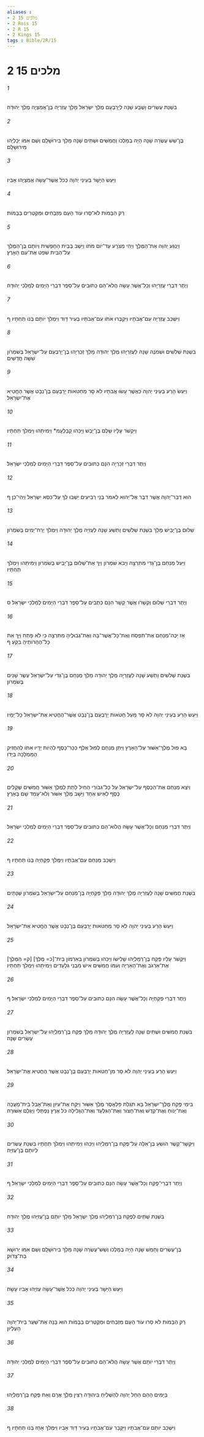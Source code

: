 ```yaml
---
aliases : 
- 2 מלכים 15
- 2 Rois 15
- 2 R 15
- 2 Kings 15
tags : Bible/2R/15
---
```


# 2 מלכים 15

###### 1
בִּשְׁנַת עֶשְׂרִים וָשֶׁבַע שָׁנָה לְיָרָבְעָם מֶלֶךְ יִשְׂרָאֵל מָלַךְ עֲזַרְיָה בֶן־אֲמַצְיָה מֶלֶךְ יְהוּדָה׃
###### 2
בֶּן־שֵׁשׁ עֶשְׂרֵה שָׁנָה הָיָה בְמָלְכֹו וַחֲמִשִּׁים וּשְׁתַּיִם שָׁנָה מָלַךְ בִּירוּשָׁלִָם וְשֵׁם אִמֹּו יְכָלְיָהוּ מִירוּשָׁלִָם׃
###### 3
וַיַּעַשׂ הַיָּשָׁר בְּעֵינֵי יְהוָה כְּכֹל אֲשֶׁר־עָשָׂה אֲמַצְיָהוּ אָבִיו׃
###### 4
רַק הַבָּמֹות לֹא־סָרוּ עֹוד הָעָם מְזַבְּחִים וּמְקַטְּרִים בַּבָּמֹות׃
###### 5
וַיְנַגַּע יְהוָה אֶת־הַמֶּלֶךְ וַיְהִי מְצֹרָע עַד־יֹום מֹתֹו וַיֵּשֶׁב בְּבֵית הַחָפְשִׁית וְיֹותָם בֶּן־הַמֶּלֶךְ עַל־הַבַּיִת שֹׁפֵט אֶת־עַם הָאָרֶץ׃
###### 6
וְיֶתֶר דִּבְרֵי עֲזַרְיָהוּ וְכָל־אֲשֶׁר עָשָׂה הֲלֹא־הֵם כְּתוּבִים עַל־סֵפֶר דִּבְרֵי הַיָּמִים לְמַלְכֵי יְהוּדָה׃
###### 7
וַיִּשְׁכַּב עֲזַרְיָה עִם־אֲבֹתָיו וַיִּקְבְּרוּ אֹתֹו עִם־אֲבֹתָיו בְּעִיר דָּוִד וַיִּמְלֹךְ יֹותָם בְּנֹו תַּחְתָּיו׃ ף
###### 8
בִּשְׁנַת שְׁלֹשִׁים וּשְׁמֹנֶה שָׁנָה לַעֲזַרְיָהוּ מֶלֶךְ יְהוּדָה מָלַךְ זְכַרְיָהוּ בֶן־יָרָבְעָם עַל־יִשְׂרָאֵל בְּשֹׁמְרֹון שִׁשָּׁה חֳדָשִׁים׃
###### 9
וַיַּעַשׂ הָרַע בְּעֵינֵי יְהוָה כַּאֲשֶׁר עָשׂוּ אֲבֹתָיו לֹא סָר מֵחַטֹּאות יָרָבְעָם בֶּן־נְבָט אֲשֶׁר הֶחֱטִיא אֶת־יִשְׂרָאֵל׃
###### 10
וַיִּקְשֹׁר עָלָיו שַׁלֻּם בֶּן־יָבֵשׁ וַיַּכֵּהוּ קָבָלְעָמ* וַיְמִיתֵהוּ וַיִּמְלֹךְ תַּחְתָּיו׃
###### 11
וְיֶתֶר דִּבְרֵי זְכַרְיָה הִנָּם כְּתוּבִים עַל־סֵפֶר דִּבְרֵי הַיָּמִים לְמַלְכֵי יִשְׂרָאֵל׃
###### 12
הוּא דְבַר־יְהוָה אֲשֶׁר דִּבֶּר אֶל־יֵהוּא לֵאמֹר בְּנֵי רְבִיעִים יֵשְׁבוּ לְךָ עַל־כִּסֵּא יִשְׂרָאֵל וַיְהִי־כֵן׃ ף
###### 13
שַׁלּוּם בֶּן־יָבֵישׁ מָלַךְ בִּשְׁנַת שְׁלֹשִׁים וָתֵשַׁע שָׁנָה לְעֻזִיָּה מֶלֶךְ יְהוּדָה וַיִּמְלֹךְ יֶרַח־יָמִים בְּשֹׁמְרֹון׃
###### 14
וַיַּעַל מְנַחֵם בֶּן־גָּדִי מִתִּרְצָה וַיָּבֹא שֹׁמְרֹון וַיַּךְ אֶת־שַׁלּוּם בֶּן־יָבֵישׁ בְּשֹׁמְרֹון וַיְמִיתֵהוּ וַיִּמְלֹךְ תַּחְתָּיו׃
###### 15
וְיֶתֶר דִּבְרֵי שַׁלּוּם וְקִשְׁרֹו אֲשֶׁר קָשָׁר הִנָּם כְּתֻבִים עַל־סֵפֶר דִּבְרֵי הַיָּמִים לְמַלְכֵי יִשְׂרָאֵל׃ ס
###### 16
אָז יַכֶּה־מְנַחֵם אֶת־תִּפְסַח וְאֶת־כָּל־אֲשֶׁר־בָּהּ וְאֶת־גְּבוּלֶיהָ מִתִּרְצָה כִּי לֹא פָתַח וַיַּךְ אֵת כָּל־הֶהָרֹותֶיהָ בִּקֵּעַ׃ ף
###### 17
בִּשְׁנַת שְׁלֹשִׁים וָתֵשַׁע שָׁנָה לַעֲזַרְיָה מֶלֶךְ יְהוּדָה מָלַךְ מְנַחֵם בֶּן־גָּדִי עַל־יִשְׂרָאֵל עֶשֶׂר שָׁנִים בְּשֹׁמְרֹון׃
###### 18
וַיַּעַשׂ הָרַע בְּעֵינֵי יְהוָה לֹא סָר מֵעַל חַטֹּאות יָרָבְעָם בֶּן־נְבָט אֲשֶׁר־הֶחֱטִיא אֶת־יִשְׂרָאֵל כָּל־יָמָיו׃
###### 19
בָּא פוּל מֶלֶךְ־אַשּׁוּר עַל־הָאָרֶץ וַיִּתֵּן מְנַחֵם לְפוּל אֶלֶף כִּכַּר־כָּסֶף לִהְיֹות יָדָיו אִתֹּו לְהַחֲזִיק הַמַּמְלָכָה בְּיָדֹו׃
###### 20
וַיֹּצֵא מְנַחֵם אֶת־הַכֶּסֶף עַל־יִשְׂרָאֵל עַל כָּל־גִּבֹּורֵי הַחַיִל לָתֵת לְמֶלֶךְ אַשּׁוּר חֲמִשִּׁים שְׁקָלִים כֶּסֶף לְאִישׁ אֶחָד וַיָּשָׁב מֶלֶךְ אַשּׁוּר וְלֹא־עָמַד שָׁם בָּאָרֶץ׃
###### 21
וְיֶתֶר דִּבְרֵי מְנַחֵם וְכָל־אֲשֶׁר עָשָׂה הֲלֹוא־הֵם כְּתוּבִים עַל־סֵפֶר דִּבְרֵי הַיָּמִים לְמַלְכֵי יִשְׂרָאֵל׃
###### 22
וַיִּשְׁכַּב מְנַחֵם עִם־אֲבֹתָיו וַיִּמְלֹךְ פְּקַחְיָה בְנֹו תַּחְתָּיו׃ ף
###### 23
בִּשְׁנַת חֲמִשִּׁים שָׁנָה לַעֲזַרְיָה מֶלֶךְ יְהוּדָה מָלַךְ פְּקַחְיָה בֶן־מְנַחֵם עַל־יִשְׂרָאֵל בְּשֹׁמְרֹון שְׁנָתָיִם׃
###### 24
וַיַּעַשׂ הָרַע בְּעֵינֵי יְהוָה לֹא סָר מֵחַטֹּאות יָרָבְעָם בֶּן־נְבָט אֲשֶׁר הֶחֱטִיא אֶת־יִשְׂרָאֵל׃
###### 25
וַיִּקְשֹׁר עָלָיו פֶּקַח בֶּן־רְמַלְיָהוּ שָׁלִישֹׁו וַיַּכֵּהוּ בְשֹׁמְרֹון בְּאַרְמֹון בֵּית־[כ= מֶלֶךְ] [ק= הַמֶּלֶךְ] אֶת־אַרְגֹּב וְאֶת־הָאַרְיֵה וְעִמֹּו חֲמִשִּׁים אִישׁ מִבְּנֵי גִלְעָדִים וַיְמִיתֵהוּ וַיִּמְלֹךְ תַּחְתָּיו׃
###### 26
וְיֶתֶר דִּבְרֵי פְקַחְיָה וְכָל־אֲשֶׁר עָשָׂה הִנָּם כְּתוּבִים עַל־סֵפֶר דִּבְרֵי הַיָּמִים לְמַלְכֵי יִשְׂרָאֵל׃ ף
###### 27
בִּשְׁנַת חֲמִשִּׁים וּשְׁתַּיִם שָׁנָה לַעֲזַרְיָה מֶלֶךְ יְהוּדָה מָלַךְ פֶּקַח בֶּן־רְמַלְיָהוּ עַל־יִשְׂרָאֵל בְּשֹׁמְרֹון עֶשְׂרִים שָׁנָה׃
###### 28
וַיַּעַשׂ הָרַע בְּעֵינֵי יְהוָה לֹא סָר מִן־חַטֹּאות יָרָבְעָם בֶּן־נְבָט אֲשֶׁר הֶחֱטִיא אֶת־יִשְׂרָאֵל׃
###### 29
בִּימֵי פֶּקַח מֶלֶךְ־יִשְׂרָאֵל בָּא תִּגְלַת פִּלְאֶסֶר מֶלֶךְ אַשּׁוּר וַיִּקַּח אֶת־עִיֹּון וְאֶת־אָבֵל בֵּית־מַעֲכָה וְאֶת־יָנֹוחַ וְאֶת־קֶדֶשׁ וְאֶת־חָצֹור וְאֶת־הַגִּלְעָד וְאֶת־הַגָּלִילָה כֹּל אֶרֶץ נַפְתָּלִי וַיַּגְלֵם אַשּׁוּרָה׃
###### 30
וַיִּקְשָׁר־קֶשֶׁר הֹושֵׁעַ בֶּן־אֵלָה עַל־פֶּקַח בֶּן־רְמַלְיָהוּ וַיַּכֵּהוּ וַיְמִיתֵהוּ וַיִּמְלֹךְ תַּחְתָּיו בִּשְׁנַת עֶשְׂרִים לְיֹותָם בֶּן־עֻזִיָּה׃
###### 31
וְיֶתֶר דִּבְרֵי־פֶקַח וְכָל־אֲשֶׁר עָשָׂה הִנָּם כְּתוּבִים עַל־סֵפֶר דִּבְרֵי הַיָּמִים לְמַלְכֵי יִשְׂרָאֵל׃ ף
###### 32
בִּשְׁנַת שְׁתַּיִם לְפֶקַח בֶּן־רְמַלְיָהוּ מֶלֶךְ יִשְׂרָאֵל מָלַךְ יֹותָם בֶּן־עֻזִיָּהוּ מֶלֶךְ יְהוּדָה׃
###### 33
בֶּן־עֶשְׂרִים וְחָמֵשׁ שָׁנָה הָיָה בְמָלְכֹו וְשֵׁשׁ־עֶשְׂרֵה שָׁנָה מָלַךְ בִּירוּשָׁלִָם וְשֵׁם אִמֹּו יְרוּשָׁא בַּת־צָדֹוק׃
###### 34
וַיַּעַשׂ הַיָּשָׁר בְּעֵינֵי יְהוָה כְּכֹל אֲשֶׁר־עָשָׂה עֻזִיָּהוּ אָבִיו עָשָׂה׃
###### 35
רַק הַבָּמֹות לֹא סָרוּ עֹוד הָעָם מְזַבְּחִים וּמְקַטְּרִים בַּבָּמֹות הוּא בָּנָה אֶת־שַׁעַר בֵּית־יְהוָה הָעֶלְיֹון׃
###### 36
וְיֶתֶר דִּבְרֵי יֹותָם אֲשֶׁר עָשָׂה הֲלֹא־הֵם כְּתוּבִים עַל־סֵפֶר דִּבְרֵי הַיָּמִים לְמַלְכֵי יְהוּדָה׃
###### 37
בַּיָּמִים הָהֵם הֵחֵל יְהוָה לְהַשְׁלִיחַ בִּיהוּדָה רְצִין מֶלֶךְ אֲרָם וְאֵת פֶּקַח בֶּן־רְמַלְיָהוּ׃
###### 38
וַיִּשְׁכַּב יֹותָם עִם־אֲבֹתָיו וַיִּקָּבֵר עִם־אֲבֹתָיו בְּעִיר דָּוִד אָבִיו וַיִּמְלֹךְ אָחָז בְּנֹו תַּחְתָּיו׃ ף
